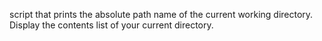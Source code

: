  script that prints the absolute path name of the current working directory.
Display the contents list of your current directory.
